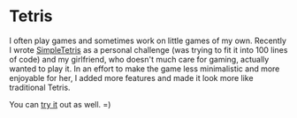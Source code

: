 # Tetris

I often play games and sometimes work on little games of my own. Recently I wrote [SimpleTetris](https://alaricus.github.io/SimpleTetris/) as a personal challenge (was trying to fit it into 100 lines of code) and my girlfriend, who doesn't much care for gaming, actually wanted to play it. In an effort to make the game less minimalistic and more enjoyable for her, I added more features and made it look more like traditional Tetris.

You can [try it](https://alaricus.github.io/Tetris/) out as well. =)
